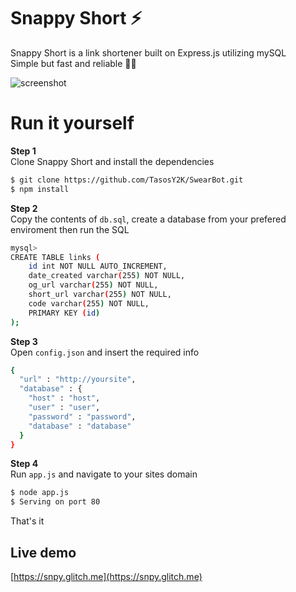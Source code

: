 # Snappy Short ⚡

Snappy Short is a link shortener built on Express.js utilizing mySQL  
Simple but fast and reliable 💨💪

![screenshot](https://media.discordapp.net/attachments/609854271810306049/653322876824322049/Screenshot_1.png?width=1027&height=467)

# Run it yourself

**Step 1**  
Clone Snappy Short and install the dependencies
```sh
$ git clone https://github.com/TasosY2K/SwearBot.git
$ npm install
```
**Step 2**  
Copy the contents of `db.sql`, create a database from your prefered enviroment then run the SQL
```sh
mysql> 
CREATE TABLE links (
    id int NOT NULL AUTO_INCREMENT,
    date_created varchar(255) NOT NULL,
    og_url varchar(255) NOT NULL,
    short_url varchar(255) NOT NULL,
    code varchar(255) NOT NULL,
    PRIMARY KEY (id)
);
```
**Step 3**  
Open `config.json` and insert the required info
```sh
{
  "url" : "http://yoursite",
  "database" : {
    "host" : "host",
    "user" : "user",
    "password" : "password",
    "database" : "database"
  }
}
 ```
 **Step 4**  
 Run `app.js` and navigate to your sites domain
 ```sh
 $ node app.js
 $ Serving on port 80 
 ```

That's it

## Live demo

[https://snpy.glitch.me](https://snpy.glitch.me)
